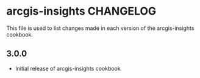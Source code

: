 # arcgis-insights CHANGELOG

This file is used to list changes made in each version of the arcgis-insights cookbook.

## 3.0.0
- Initial release of arcgis-insights cookbook
